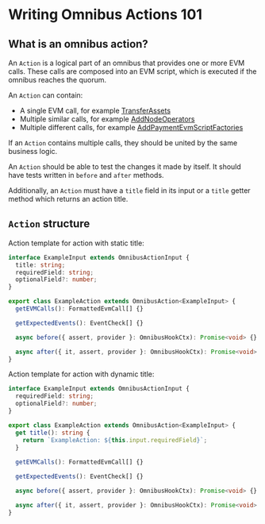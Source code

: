 # Writing Omnibus Actions 101

## What is an omnibus action?

An `Action` is a logical part of an omnibus that provides one or more EVM calls. These calls are composed into an EVM script, which is executed if the omnibus reaches the quorum.

An `Action` can contain:
- A single EVM call, for example [TransferAssets](./transfer-assets.ts)
- Multiple similar calls, for example [AddNodeOperators](./add-node-operators.ts)
- Multiple different calls, for example [AddPaymentEvmScriptFactories](./add-payment-evm-script-factories.ts)

If an `Action` contains multiple calls, they should be united by the same business logic.

An `Action` should be able to test the changes it made by itself. It should have tests written in `before` and `after` methods.

Additionally, an `Action` must have a `title` field in its input or a `title` getter method which returns an action title.

## `Action` structure

Action template for action with static title:

```typescript
interface ExampleInput extends OmnibusActionInput {
  title: string;
  requiredField: string;
  optionalField?: number;
}

export class ExampleAction extends OmnibusAction<ExampleInput> {
  getEVMCalls(): FormattedEvmCall[] {}

  getExpectedEvents(): EventCheck[] {}

  async before({ assert, provider }: OmnibusHookCtx): Promise<void> {}

  async after({ it, assert, provider }: OmnibusHookCtx): Promise<void> {}
}
```
Action template for action with dynamic title:
```typescript
interface ExampleInput extends OmnibusActionInput {
  requiredField: string;
  optionalField?: number;
}

export class ExampleAction extends OmnibusAction<ExampleInput> {
  get title(): string {
    return `ExampleAction: ${this.input.requiredField}`;
  }
  
  getEVMCalls(): FormattedEvmCall[] {}

  getExpectedEvents(): EventCheck[] {}

  async before({ assert, provider }: OmnibusHookCtx): Promise<void> {}

  async after({ it, assert, provider }: OmnibusHookCtx): Promise<void> {}
}
```

